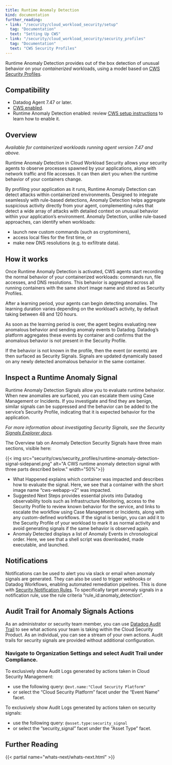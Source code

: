 ```yaml
---
title: Runtime Anomaly Detection
kind: documentation
further_reading:
- link: "/security/cloud_workload_security/setup"
  tag: "Documentation"
  text: "Setting Up CWS"
- link: "/security/cloud_workload_security/security_profiles"
  tag: "Documentation"
  text: "CWS Security Profiles"
---
```


Runtime Anomaly Detection provides out of the box detection of unusual behavior on your _containerized_ workloads, using a model based on [CWS Security Profiles][6].


## Compatibility

- Datadog Agent 7.47 or later.
- [CWS enabled][1].
- Runtime Anomaly Detection enabled: review [CWS setup instructions][2] to learn how to enable it.

## Overview

*Available for containerized workloads running agent version 7.47 and above.*

Runtime Anomaly Detection in Cloud Workload Security allows your security agents to observe processes spawned by your applications, along with network traffic and file accesses. It can then alert you when the runtime behavior of your containers change.

By profiling your application as it runs, Runtime Anomaly Detection can detect attacks within containerized environments. Designed to integrate seamlessly with rule-based detections, Anomaly Detection helps aggregate suspicious activity directly from your agent, complementing rules that detect a wide array of attacks with detailed context on unusual behavior within your application’s environment. Anomaly Detection, unlike rule-based approaches, can identify when workloads:
- launch new custom commands (such as cryptominers),
- access local files for the first time, or
- make new DNS resolutions (e.g. to exfiltrate data).

## How it works

Once Runtime Anomaly Detection is activated, CWS agents start recording the normal behavior of your containerized workloads: commands run, file accesses, and DNS resolutions. This behavior is aggregated across all running containers with the same short image name and stored as Security Profiles.

After a learning period, your agents can begin detecting anomalies. The learning duration varies depending on the workload’s activity, by default taking between 48 and 120 hours.

As soon as the learning period is over, the agent begins evaluating new anomalous behavior and sending anomaly events to Datadog. Datadog’s platform aggregates these events by container and confirms that the anomalous behavior is not present in the Security Profile.

If the behavior is not known in the profile, then the event (or events) are then surfaced as Security Signals. Signals are updated dynamically based on any newly detected anomalous behavior in the same container.



## Inspect a Runtime Anomaly Signal

Runtime Anomaly Detection Signals allow you to evaluate runtime behavior. When new anomalies are surfaced, you can escalate them using Case Management or Incidents. If you investigate and find they are benign, similar signals can be suppressed and the behavior can be added to the service’s Security Profile, indicating that it is expected behavior for the application.

*For more information about investigating Security Signals, see the Security [Signals Explorer docs][4].*

The Overview tab on Anomaly Detection Security Signals have three main sections, visible here:

{{< img src="security/cws/security_profiles/runtime-anomaly-detection-signal-sidepanel.png" alt="A CWS runtime anomaly detection signal with three parts described below." width="50%">}}

- What Happened explains which container was impacted and describes how to evaluate the signal. Here, we see that a container with the short image name “cws-webapp-v2” was impacted.
- Suggested Next Steps provides essential pivots into Datadog observability tools such as Infrastructure Monitoring, access to the Security Profile to review known behavior for the service, and links to escalate the workflow using Case Management or Incidents, along with any custom-defined workflows. If the signal is benign, you can add it to the Security Profile of your workload to mark it as normal activity and avoid generating signals if the same behavior is observed again.
- Anomaly Detected displays a list of Anomaly Events in chronological order. Here, we see that a shell script was downloaded, made executable, and launched.

## Notifications

Notifications can be used to alert you via slack or email when anomaly signals are generated. They can also be used to trigger webhooks or Datadog Workflows, enabling automated remediation pipelines. This is done with [Security Notification Rules][3]. To specifically target anomaly signals in a notification rule, use the rule criteria “rule_id:anomaly_detection”.

## Audit Trail for Anomaly Signals Actions

As an administrator or security team member, you can use [Datadog Audit Trail][5] to see what actions your team is taking within the Cloud Security Product. As an individual, you can see a stream of your own actions. Audit trails for security signals are provided without additional configuration.


### Navigate to Organization Settings and select Audit Trail under Compliance.

To exclusively show Audit Logs generated by actions taken in Cloud Security Management:
- use the following query: `@evt.name:"Cloud Security Platform"`
- or select the “Cloud Security Platform” facet under the “Event Name” facet.

To exclusively show Audit Logs generated by actions taken on security signals:
- use the following query: `@asset.type:security_signal`
- or select the “security_signal” facet under the “Asset Type” facet.

## Further Reading
{{< partial name="whats-next/whats-next.html" >}}

[1]: /security/cloud_workload_security/setup
[2]: /security/cloud_workload_security/setup?tab=kuberneteshelm#configure-the-cws-agent
[3]: /security/notifications/rules/
[4]: /security/explorer/#inspect-a-security-signal
[5]: /account_management/audit_trail/#overview
[6]: /security/cloud_workload_security/security_profiles
